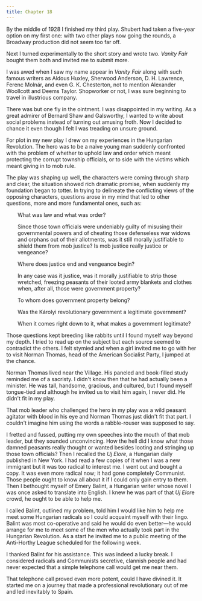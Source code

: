 ```yaml
---
title: Chapter 18
---
```


By the middle of 1928 I finished my third play. Shubert had taken a five-year option on my first one: with two other plays now going the rounds, a Broadway production did not seem too far off.

Next I turned experimentally to the short story and wrote two. <em>Vanity Fair</em> bought them both and invited me to submit more.

I was awed when I saw my name appear in <em>Vanity Fair</em> along with such famous writers as Aldous Huxley, Sherwood Anderson, D. H. Lawrence, Ferenc Molnár, and even G. K. Chesterton, not to mention Alexander Woollcott and Deems Taylor. Shopworker or not, I was sure beginning to travel in illustrious company.

There was but one fly in the ointment. I was disappointed in my writing. As a great admirer of Bernard Shaw and Galsworthy, I wanted to write about social problems instead of turning out amusing froth. Now I decided to chance it even though I felt I was treading on unsure ground.

For plot in my new play I drew on my experiences in the Hungarian Revolution. The hero was to be a naive young man suddenly confronted with the problem of whether to uphold law and order which meant protecting the corrupt township officials, or to side with the victims which meant giving in to mob rule.

The play was shaping up well, the characters were coming through sharp and clear, the situation showed rich dramatic promise, when suddenly my foundation began to totter. In trying to delineate the conflicting views of the opposing characters, questions arose in my mind that led to other questions, more and more fundamental ones, such as:

<p style="padding-left:30px;">What was law and what was order?</p>
<p style="padding-left:30px;">Since those town officials were undeniably guilty of misusing their governmental powers and of cheating those defenseless war widows and orphans out of their allotments, was it still morally justifiable to shield them from mob justice? Is mob justice really justice or vengeance?</p>
<p style="padding-left:30px;">Where does justice end and vengeance begin?</p>
<p style="padding-left:30px;">In any case was it justice, was it morally justifiable to strip those wretched, freezing peasants of their looted army blankets and clothes when, after all, those were government property?</p>
<p style="padding-left:30px;">To whom does government property belong?</p>
<p style="padding-left:30px;">Was the Károlyi revolutionary government a legitimate government?</p>
<p style="padding-left:30px;">When it comes right down to it, what makes a government legitimate?</p>

Those questions kept breeding like rabbits until I found myself way beyond my depth. I tried to read up on the subject but each source seemed to contradict the others. I felt stymied and when a girl invited me to go with her to visit Norman Thomas, head of the American Socialist Party, I jumped at the chance.

Norman Thomas lived near the Village. His paneled and book-filled study reminded me of a sacristy. I didn't know then that he had actually been a minister. He was tall, handsome, gracious, and cultured, but I found myself tongue-tied and although he invited us to visit him again, I never did. He didn't fit in my play.

That mob leader who challenged the hero in my play was a wild peasant agitator with blood in his eye and Norman Thomas just didn't fit that part. I couldn't imagine him using the words a rabble-rouser was supposed to say.

I fretted and fussed, putting my own speeches into the mouth of that mob leader, but they sounded unconvincing. How the hell did I know what those damned peasants really thought or wanted besides looting and stringing up those town officials? Then I recalled the <em>Uj Elore</em>, a Hungarian daily published in New York. I had read a few copies of it when I was a new immigrant but it was too radical to interest me. I went out and bought a copy. It was even more radical now; it had gone completely Communist. Those people ought to know all about it if I could only gain entry to them. Then I bethought myself of Emery Balint, a Hungarian writer whose novel I was once asked to translate into English. I knew he was part of that <em>Uj Elor</em>e crowd, he ought to be able to help me.

I called Balint, outlined my problem, told him I would like him to help me meet some Hungarian radicals so I could acquaint myself with their lingo. Balint was most co-operative and said he would do even better—he would arrange for me to meet some of the men who actually took part in the Hungarian Revolution. As a start he invited me to a public meeting of the Anti-Horthy League scheduled for the following week.

I thanked Balint for his assistance. This was indeed a lucky break. I considered radicals and Communists secretive, clannish people and had never expected that a simple telephone call would get me near them.

That telephone call proved even more potent, could I have divined it. It started me on a journey that made a professional revolutionary out of me and led inevitably to Spain.
